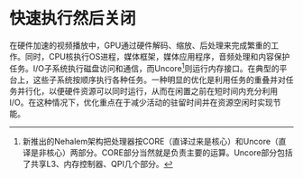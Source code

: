# 快速执行然后关闭
在硬件加速的视频播放中，GPU通过硬件解码、缩放、后处理来完成繁重的工作。同时，CPU核执行OS进程，媒体框架，媒体应用程序，音频处理和内容保护任务。I/O子系统执行磁盘访问和通信，而Uncore[^1]则运行内存接口。在典型的平台上，这些子系统按顺序执行各种任务。一种明显的优化是利用任务的重叠并对任务并行化，以便硬件资源可以同时运行，从而在闲置之前在短时间内充分利用I/O。在这种情况下，优化重点在于减少活动的驻留时间并在资源空闲时实现节能。

[^1]: 新推出的Nehalem架构把处理器按CORE（直译过来是核心）和Uncore（直译是非核心）两部分。CORE部分当然就是负责主要的运算。Uncore部分包括了共享L3、内存控制器、QPI几个部分。